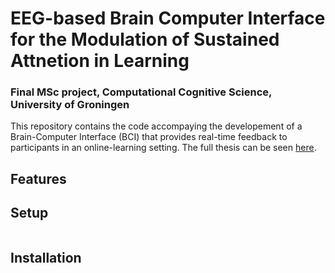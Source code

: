 # EEG-based Brain Computer Interface for the Modulation of Sustained Attnetion in Learning

### Final MSc project, Computational Cognitive Science, University of Groningen

This repository contains the code accompaying the developement of a Brain-Computer Interface (BCI) that provides real-time feedback to participants in an online-learning setting. The full thesis can be seen  [here]().

## Features


## Setup
```sh

```

## Installation

```sh

```



